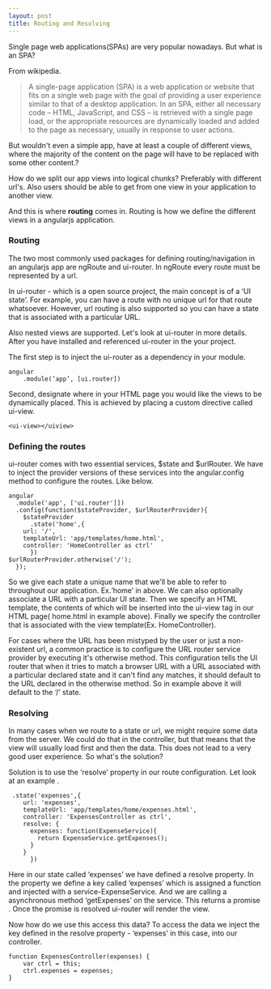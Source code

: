 ```yaml
---
layout: post
title: Routing and Resolving
---
```



Single page web applications(SPAs) are very popular nowadays. But what is an SPA?

From wikipedia.

>A single-page application (SPA) is a web application or website that fits on a single web page with the goal of providing a user experience similar to that of a desktop application. In an SPA, either all necessary code – HTML, JavaScript, and CSS – is retrieved with a single page load, or the appropriate resources are dynamically loaded and added to the page as necessary, usually in response to user actions.

But wouldn't even a simple app, have at least a couple of different views, where the majority of the content on the page will have to be replaced with some other content.?

How do we split our app views into logical chunks? Preferably with different url's. Also users should be able to get from one view in your application to another view.


And this is where **routing** comes in. Routing is how we define the different views in a angularjs application.


### Routing

The two most commonly used packages for defining routing/navigation in an angularjs app are ngRoute and ui-router. In ngRoute  every route must be represented by a url. 

In ui-router - which is a open source project, the main concept is of a ‘UI state’. For example, you can have a route with no unique url for that route whatsoever. However, url routing is also supported so you can have a state that is associated with a particular URL.

Also nested views are supported. Let's look at ui-router in more details. After you have installed and referenced ui-router in the your project.

The first step is to inject the ui-router as a dependency  in your module.

	angular
     	.module(‘app’, [ui.router])

Second, designate where in your HTML page you would like the views to be dynamically placed. This is achieved by placing a custom directive called ui-view.
	
	<ui-view></uiview>

### Defining the routes

ui-router comes with two essential services, $state and $urlRouter. We have to inject the provider versions of these services into the angular.config method to configure the routes. Like below.

	angular
	  .module('app', ['ui.router']])
	  .config(function($stateProvider, $urlRouterProvider){
	    $stateProvider
	      .state('home',{
		url: '/',
		templateUrl: 'app/templates/home.html',
		controller: 'HomeController as ctrl'
	      })
	$urlRouterProvider.otherwise('/');
	  });


So we give each state a unique name that we'll be able to refer to throughout our application. Ex.‘home’ in above.
We can also optionally associate a URL with a particular UI state. Then  we specify an HTML template, the contents of which will be inserted into the ui-view tag in our HTML page( home.html in example above). Finally we specify the controller that is associated with the view template(Ex. HomeController).

For cases where the URL has been mistyped by the user or just a non-existent url, a common practice is to configure the URL router service provider by executing it's otherwise method. This configuration tells the UI router that when it tries to match a browser URL with a URL associated with a particular declared state and it can't find any matches, it should default to the URL declared in the otherwise method. So in example above it will default to the ‘/’ state.



### Resolving

In many cases when we route to a state or url, we might require some data from the server. We could do that in the controller, but that means that the view will usually load first and then  the data. This does not lead to a very good user experience. So what's the solution?

Solution is to use the ‘resolve’ property in our route configuration. Let look at an example . 

	 .state('expenses',{
		url: 'expenses',
		templateUrl: 'app/templates/home/expenses.html',
		controller: 'ExpensesController as ctrl',
		resolve: {
		  expenses: function(ExpenseService){
		    return ExpenseService.getExpenses();
		  }
		}
	      })

Here in our state called ‘expenses’ we have defined a resolve property. In the property we define a key called ‘expenses’  which is assigned a function and injected with a service-ExpenseService. And we are calling a asynchronous method ‘getExpenses’ on the service.
This returns a promise . Once the promise is resolved ui-router will render the view.

Now how do we use this access this data? To access the data we inject the key defined in the resolve property - ‘expenses’ in this case, into our controller.

	function ExpensesController(expenses) {
		var ctrl = this;
		ctrl.expenses = expenses;
	}

